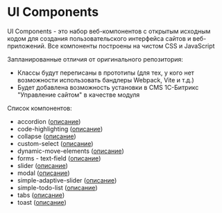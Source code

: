 # UI Components
UI Components - это набор веб-компонентов с открытым исходным кодом для создания пользовательского интерфейса сайтов и веб-приложений. Все компоненты построены на чистом CSS и JavaScript

Запланированные отличия от оригинального репозитория:
- Классы будут переписаны в прототипы (для тех, у кого нет возможности использовать бандлеры Webpack, Vite и т.д.)
- Будет добавлена возможность установки в CMS 1С-Битрикс "Управление сайтом" в качестве модуля

Список компонентов:

- accordion (<a href="https://itchief.ru/javascript/accordion">описание</a>)
- code-highlighting (<a href="https://itchief.ru/javascript/code-highlighting">описание</a>)
- collapse (<a href="https://itchief.ru/javascript/slidetoggle">описание</a>)
- custom-select (<a href="https://itchief.ru/javascript/custom-select">описание</a>)
- dynamic-move-elements (<a href="https://itchief.ru/javascript/custom-select">описание</a>)
- forms - text-field (<a href="https://itchief.ru/html-and-css/styling-text-input">описание</a>)
- slider (<a href="https://itchief.ru/javascript/slider">описание</a>)
- modal (<a href="https://itchief.ru/javascript/modal-window">описание</a>)
- simple-adaptive-slider (<a href="https://itchief.ru/javascript/simple-adaptive-slider">описание</a>)
- simple-todo-list (<a href="https://itchief.ru/javascript/todo-list">описание</a>)
- tabs (<a href="https://itchief.ru/javascript/tabs">описание</a>)
- toast (<a href="https://itchief.ru/javascript/popup-messages">описание</a>)
